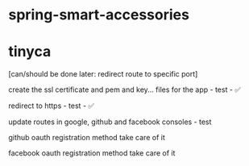 # spring-smart-accessories
# tinyca
[can/should be done later: redirect route to specific port]

create the ssl certificate and pem and key... files for the app - test - ✅️

redirect to https - test - ✅️

update routes in google, github and facebook consoles - test

github oauth registration method take care of it

facebook oauth registration method take care of it